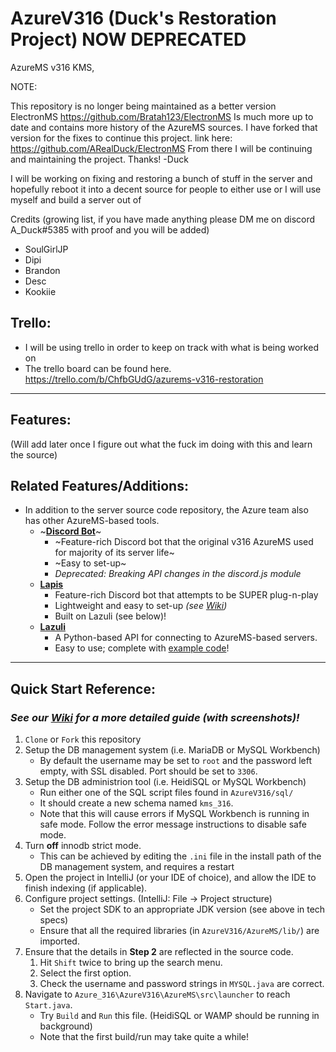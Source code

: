 # AzureV316 (Duck's Restoration Project) NOW DEPRECATED
AzureMS v316 KMS,

NOTE:

This repository is no longer being maintained as a better version ElectronMS https://github.com/Bratah123/ElectronMS Is much more up to date and contains more history of the AzureMS sources. 
I have forked that version for the fixes to continue this project. 
link here: https://github.com/ARealDuck/ElectronMS
From there I will be continuing and maintaining the project.
Thanks! -Duck

I will be working on fixing and restoring a bunch of stuff in the server and hopefully reboot it into a decent source for people to either use or I will use myself and build a server out of

Credits (growing list, if you have made anything please DM me on discord A_Duck#5385 with proof and you will be added)
- SoulGirlJP
- Dipi 
- Brandon
- Desc
- Kookiie


## Trello:
 - I will be using trello in order to keep on track with what is being worked on
  - The trello board can be found here. https://trello.com/b/ChfbGUdG/azurems-v316-restoration
---
## Features:
(Will add later once I figure out what the fuck im doing with this and learn the source)


## Related Features/Additions:
- In addition to the server source code repository, the Azure team also has other AzureMS-based tools.
  - ~**[Discord Bot](https://github.com/Bratah123/MapleDiscBot)**~  
      - ~Feature-rich Discord bot that the original v316 AzureMS used for majority of its server life~  
      - ~Easy to set-up~  
    - *Deprecated: Breaking API changes in the discord.js module*  
  - **[Lapis](https://github.com/TEAM-SPIRIT-Productions/Lapis)**  
    - Feature-rich Discord bot that attempts to be SUPER plug-n-play  
    - Lightweight and easy to set-up *(see [Wiki](https://github.com/TEAM-SPIRIT-Productions/Lapis/wiki/General-Flow))*  
    - Built on Lazuli (see below)!  
  - **[Lazuli](https://github.com/TEAM-SPIRIT-Productions/Lazuli)**  
    - A Python-based API for connecting to AzureMS-based servers.  
    - Easy to use; complete with [example code](https://github.com/TEAM-SPIRIT-Productions/Lazuli/wiki/Sample-Code-Fragments#loading-a-database)!  

---
## Quick Start Reference:  
### ***See our [Wiki](https://github.com/SoulGirlJP/AzureV316/wiki/Setup) for a more detailed guide (with screenshots)!***
1. `Clone` or `Fork` this repository
2. Setup the DB management system (i.e. MariaDB or MySQL Workbench)
    - By default the username may be set to `root` and the password left empty, with SSL disabled. Port should be set to `3306`.
3. Setup the DB administrion tool (i.e. HeidiSQL or MySQL Workbench)
    - Run either one of the SQL script files found in `AzureV316/sql/`
    - It should create a new schema named `kms_316`.
    - Note that this will cause errors if MySQL Workbench is running in safe mode. Follow the error message instructions to disable safe mode.
4. Turn **off** innodb strict mode.
    - This can be achieved by editing the `.ini` file in the install path of the DB management system, and requires a restart
5. Open the project in IntelliJ (or your IDE of choice), and allow the IDE to finish indexing (if applicable).
6. Configure project settings. (IntelliJ: File -> Project structure)
    - Set the project SDK to an appropriate JDK version (see above in tech specs)
    - Ensure that all the required libraries (in `AzureV316/AzureMS/lib/`) are imported.
7. Ensure that the details in **Step 2** are reflected in the source code.
    1. Hit `Shift` twice to bring up the search menu.
    2. Select the first option.
    3. Check the username and password strings in `MYSQL.java` are correct.
8. Navigate to `Azure_316\AzureV316\AzureMS\src\launcher` to reach `Start.java`.
    - Try `Build` and `Run` this file. (HeidiSQL or WAMP should be running in background)
    - Note that the first build/run may take quite a while!
